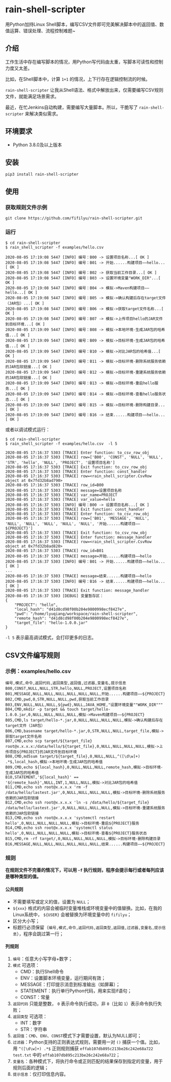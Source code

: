# rain-shell-scripter

用Python加持Linux Shell脚本，编写CSV文件即可完美解决脚本中的返回值、数值运算、错误处理、流程控制难题~

## 介绍

工作生活中存在编写脚本的情况，用Python写代码由太重，写脚本可读性和控制力度又太差。

比如，在Shell脚本中，计算 `1+1` 的情况，上下行存在逻辑控制流的时候。

`rain-shell-scripter` 让我从Shell语法、格式中解放出来，仅需要编写CSV规则文件，就能满足场景需求。

最近，在忙Jenkins自动构建，需要编写大量脚本。所以，干脆写了 `rain-shell-scripter` 来解决类似需求。

## 环境要求

* Python 3.8.0及以上版本

## 安装

    pip3 install rain-shell-scripter

## 使用

### 获取规则文件示例

    git clone https://github.com/fifilyu/rain-shell-scripter.git

### 运行

    $ cd rain-shell-scripter
    $ rain_shell_scripter -f examples/hello.csv 
    
    2020-08-05 17:19:08 5447 [INFO] 编号：B00 -> 设置项目名称...[ OK ]
    2020-08-05 17:19:08 5447 [INFO] 编号：B01 -> 开始......构建项目——hello...[ OK ]
    2020-08-05 17:19:08 5447 [INFO] 编号：B02 -> 获取当前工作目录...[ OK ]
    2020-08-05 17:19:08 5447 [INFO] 编号：B03 -> 设置环境变量"WORK_DIR"...[ OK ]
    2020-08-05 17:19:08 5447 [INFO] 编号：B04 -> 模拟->Maven构建项目——hello...[ OK ]
    2020-08-05 17:19:08 5447 [INFO] 编号：B05 -> 模拟->确认构建后存在target文件（JAR包）...[ OK ]
    2020-08-05 17:19:08 5447 [INFO] 编号：B06 -> 模拟->获取target文件名称...[ OK ]
    2020-08-05 17:19:08 5447 [INFO] 编号：B07 -> 模拟->上传项目hello的JAR文件到目标环境...[ OK ]
    2020-08-05 17:19:09 5447 [INFO] 编号：B08 -> 模拟->本地环境-生成JAR包的哈希值...[ OK ]
    2020-08-05 17:19:09 5447 [INFO] 编号：B09 -> 模拟->目标环境-生成JAR包的哈希值...[ OK ]
    2020-08-05 17:19:09 5447 [INFO] 编号：B10 -> 模拟->对比JAR包的哈希值...[ OK ]
    2020-08-05 17:19:09 5447 [INFO] 编号：B11 -> 模拟->目标环境-删除系统服务依赖的JAR包软链接...[ OK ]
    2020-08-05 17:19:09 5447 [INFO] 编号：B12 -> 模拟->目标环境-重建系统服务依赖的JAR包软链接...[ OK ]
    2020-08-05 17:19:09 5447 [INFO] 编号：B13 -> 模拟->目标环境-重启hello服务...[ OK ]
    2020-08-05 17:19:09 5447 [INFO] 编号：B14 -> 模拟->目标环境-查看hello服务状态...[ OK ]
    2020-08-05 17:19:09 5447 [INFO] 编号：B15 -> 模拟->目标环境-删除构建目录...[ OK ]
    2020-08-05 17:19:09 5447 [INFO] 编号：B16 -> 结束......构建项目——hello...[ OK ]

或者以调试模式运行：

    $ cd rain-shell-scripter
    $ rain_shell_scripter -f examples/hello.csv  -l 5

    2020-08-05 17:16:37 5303 [TRACE] Enter function: to_csv_row_obj
    2020-08-05 17:16:37 5303 [TRACE] row=['B00', 'CONST', 'NULL', 'NULL', 'STR', 'hello', 'NULL', 'PROJECT', '设置项目名称']
    2020-08-05 17:16:37 5303 [TRACE] Exit function: to_csv_row_obj
    2020-08-05 17:16:37 5303 [TRACE] Enter function: const_handler
    2020-08-05 17:16:37 5303 [TRACE] row=<rain_shell_scripter.CsvRow object at 0x7fd32b8ad790>
    2020-08-05 17:16:37 5303 [TRACE] row_id=B00
    2020-08-05 17:16:37 5303 [TRACE] message=设置项目名称
    2020-08-05 17:16:37 5303 [TRACE] var_name=PROJECT
    2020-08-05 17:16:37 5303 [TRACE] var_value=hello
    2020-08-05 17:16:37 5303 [INFO] 编号：B00 -> 设置项目名称...[ OK ]
    2020-08-05 17:16:37 5303 [TRACE] Exit function: const_handler
    2020-08-05 17:16:37 5303 [TRACE] Enter function: to_csv_row_obj
    2020-08-05 17:16:37 5303 [TRACE] row=['B01', 'MESSAGE', 'NULL', 'NULL', 'NULL', 'NULL', 'NULL', 'NULL', '开始......构建项目——${PROJECT}']
    2020-08-05 17:16:37 5303 [TRACE] Exit function: to_csv_row_obj
    2020-08-05 17:16:37 5303 [TRACE] Enter function: message_handler
    2020-08-05 17:16:37 5303 [TRACE] row=<rain_shell_scripter.CsvRow object at 0x7fd32b8ad820>
    2020-08-05 17:16:37 5303 [TRACE] row_id=B01
    2020-08-05 17:16:37 5303 [TRACE] message=开始......构建项目——hello
    2020-08-05 17:16:37 5303 [INFO] 编号：B01 -> 开始......构建项目——hello...[ OK ]
    ...
    2020-08-05 17:16:37 5303 [TRACE] message=结束......构建项目——hello
    2020-08-05 17:16:37 5303 [INFO] 编号：B16 -> 结束......构建项目——hello...[ OK ]
    2020-08-05 17:16:37 5303 [TRACE] Exit function: message_handler
    2020-08-05 17:16:37 5303 [DEBUG] 变量暂存区：
    {
        "PROJECT": "hello",
        "local_hash": "d41d8cd98f00b204e9800998ecf8427e",
        "pwd": "/home/lyuqiang/workspace/rain-shell-scripter",
        "remote_hash": "d41d8cd98f00b204e9800998ecf8427e",
        "target_file": "hello-1.0.0.jar"
    }



`-l 5` 表示最高调试模式，会打印更多的日志。

## CSV文件编写规则

### 示例：examples/hello.csv

```csv
编号,模式,命令,返回代码,返回类型,返回值,过滤器,变量名,提示信息
B00,CONST,NULL,NULL,STR,hello,NULL,PROJECT,设置项目名称
B01,MESSAGE,NULL,NULL,NULL,NULL,NULL,NULL,开始......构建项目——${PROJECT}
B02,CMD,pwd,0,STR,NULL,NULL,pwd,获取当前工作目录
B03,ENV,NULL,NULL,NULL,${pwd},NULL,JAVA_HOME,"设置环境变量""WORK_DIR"""
B04,CMD,mkdir -p target && touch target/hello-1.0.0.jar,0,NULL,NULL,NULL,NULL,模拟->Maven构建项目——${PROJECT}
B05,CMD,ls target/hello-*.jar,0,NULL,NULL,NULL,NULL,模拟->确认构建后存在target文件（JAR包）
B06,CMD,basename target/hello-*.jar,0,STR,NULL,NULL,target_file,模拟->获取target文件名称
B07,CMD,echo scp target/${target_file} root@x.x.x.x:/data/hello/${target_file},0,NULL,NULL,NULL,NULL,模拟->上传项目${PROJECT}的JAR文件到目标环境
B08,CMD,md5sum target/${target_file},0,NULL,NULL,^([\d\w]+) .*$,local_hash,模拟->本地环境-生成JAR包的哈希值
B09,CMD,echo ${local_hash},0,NULL,NULL,NULL,remote_hash,模拟->目标环境-生成JAR包的哈希值
B10,STATEMENT,'${local_hash}' == '${remote_hash}',NULL,INT,1,NULL,NULL,模拟->对比JAR包的哈希值
B11,CMD,echo ssh root@x.x.x.x 'rm -f /data/hello/lastest.jar',0,NULL,NULL,NULL,NULL,模拟->目标环境-删除系统服务依赖的JAR包软链接
B12,CMD,echo ssh root@x.x.x.x 'ln -s /data/hello/${target_file} /data/hello/lastest.jar',0,NULL,NULL,NULL,NULL,模拟->目标环境-重建系统服务依赖的JAR包软链接
B13,CMD,echo ssh root@x.x.x.x 'systemctl restart hello',0,NULL,NULL,NULL,NULL,模拟->目标环境-重启${PROJECT}服务
B14,CMD,echo ssh root@x.x.x.x 'systemctl status hello',0,NULL,NULL,NULL,NULL,模拟->目标环境-查看${PROJECT}服务状态
B15,CMD,rm -rf target/,0,NULL,NULL,NULL,NULL,模拟->目标环境-删除构建目录
B16,MESSAGE,NULL,NULL,NULL,NULL,NULL,NULL,结束......构建项目——${PROJECT}
```

### 规则

__在规则文件不完善的情况下，可以用 `-f` 执行规则，程序会提示每行或者每列应该是哪种类型的值。__


#### 公共规则

* 不需要填写或定义的值，设置为 `NULL`；
* `${xxx}` 格式的内容会被临时变量堆栈或环境变量中的值替换。比如，在我的Linux系统中， `${USER}` 会被替换为环境变量中的 `fifilyu`；
* 区分大小写；
* 标题行必须保留（`编号,模式,命令,返回代码,返回类型,返回值,过滤器,变量名,提示信息`），程序会跳过第一行；

#### 列规则

1. `编号`：任意大小写字母+数字；
2. `模式` 可选项：
   * CMD：执行Shell命令
   * ENV：设置脚本环境变量，运行期间有效；
   * MESSAGE：打印提示消息到标准输出（如屏幕）；
   * STATEMENT：执行单行Python代码，用来实现if语句；
   * CONST：常量
3. `返回代码` 只能是整数， `0` 表示命令执行成功，非 `0`（比如 `1`）表示命令执行失败；
4. `返回类型` 可选项：
   * INT：数字
   * STR：字符串
5. `返回值`：`CMD`、`ENV`、`CONST`模式下才需要设置，默认为NULL即可；
6. `过滤器`：Python支持的正则表达式规则，需要用一对 `()` 捕获一个值。比如，用 `^([\d\w]+) .*$` 正则规则捕获 `effab107db895c213be26c242e68a722 test.txt` 中的 `effab107db895c213be26c242e68a722`；
7. `变量名`：各种模式下，将执行命令或正则匹配的结果保存到指定的变量，用于规则后面的逻辑；
8. `提示信息`：仅打印信息内容。